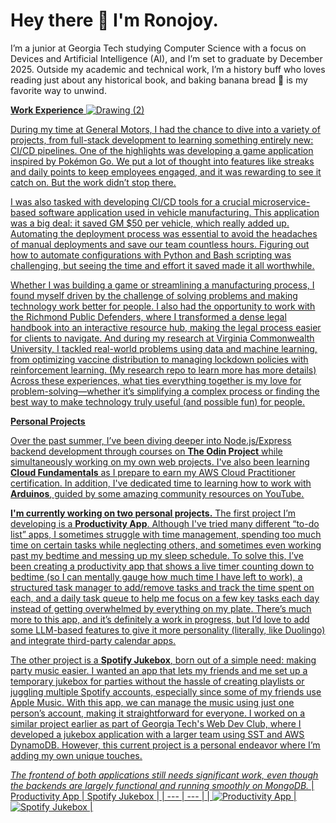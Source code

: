 # Hey there 👋 I'm Ronojoy.

I’m a junior at Georgia Tech studying Computer Science with a focus on Devices and Artificial Intelligence (AI), and I’m set to graduate by December 2025. Outside my academic and technical work, I’m a history buff who loves reading just about any historical book, and baking banana bread 🍞 is my favorite way to unwind.

<u>**Work Experience**<u>
![Drawing (2)](https://github.com/user-attachments/assets/9e44306b-f9ba-435c-a890-96aceb76ce11)



During my time at General Motors, I had the chance to dive into a variety of projects, from full-stack development to learning something entirely new: CI/CD pipelines. One of the highlights was developing a game application inspired by Pokémon Go. We put a lot of thought into features like streaks and daily points to keep employees engaged, and it was rewarding to see it catch on. But the work didn’t stop there.

I was also tasked with developing CI/CD tools for a crucial microservice-based software application used in vehicle manufacturing. This application was a big deal: it saved GM $50 per vehicle, which really added up. Automating the deployment process was essential to avoid the headaches of manual deployments and save our team countless hours. Figuring out how to automate configurations with Python and Bash scripting was challenging, but seeing the time and effort it saved made it all worthwhile.

Whether I was building a game or streamlining a manufacturing process, I found myself driven by the challenge of solving problems and making technology work better for people. I also had the opportunity to work with the Richmond Public Defenders, where I transformed a dense legal handbook into an interactive resource hub, making the legal process easier for clients to navigate. And during my research at Virginia Commonwealth University, I tackled real-world problems using data and machine learning, from optimizing vaccine distribution to managing lockdown policies with reinforcement learning. (My research repo [to learn more](https://github.com/ronojoyd/research-work) has more details) Across these experiences, what ties everything together is my love for problem-solving—whether it’s simplifying a complex process or finding the best way to make technology truly useful (and possible fun) for people.


<u>**Personal Projects**<u>

Over the past summer, I’ve been diving deeper into Node.js/Express backend development through courses on [**The Odin Project**](https://www.theodinproject.com/paths/full-stack-javascript/courses/nodejs) while simultaneously working on my own web projects. I've also been learning **Cloud Fundamentals** as I prepare to earn my AWS Cloud Practitioner certification. In addition, I've dedicated time to learning how to work with [**Arduinos**](https://github.com/ms-iot), guided by some amazing community resources on YouTube.

**I'm currently working on two personal projects.** The first project I’m developing is a [**Productivity App**](https://github.com/ronojoyd/productivity-app). Although I've tried many different “to-do list” apps, I sometimes struggle with time management, spending too much time on certain tasks while neglecting others, and sometimes even working past my bedtime and messing up my sleep schedule. To solve this, I’ve been creating a productivity app that shows a live timer counting down to bedtime (so I can mentally gauge how much time I have left to work), a structured task manager to add/remove tasks and track the time spent on each, and a daily task queue to help me focus on a few key tasks each day instead of getting overwhelmed by everything on my plate. There’s much more to this app, and it’s definitely a work in progress, but I’d love to add some LLM-based features to give it more personality (literally, like Duolingo) and integrate third-party calendar apps.

The other project is a [**Spotify Jukebox**](), born out of a simple need: making party music easier. I wanted an app that lets my friends and me set up a temporary jukebox for parties without the hassle of creating playlists or juggling multiple Spotify accounts, especially since some of my friends use Apple Music. With this app, we can manage the music using just one person’s account, making it straightforward for everyone. I worked on a similar project earlier as part of Georgia Tech's Web Dev Club, where I developed a jukebox application with a larger team using SST and AWS DynamoDB. However, this current project is a personal endeavor where I’m adding my own unique touches.

_The frontend of both applications still needs significant work, even though the backends are largely functional and running smoothly on MongoDB._
| Productivity App | Spotify Jukebox |
| --- | --- |
| ![Productivity App](https://github.com/user-attachments/assets/9cc5144f-40cb-4f07-a07f-47429f4ade05) | ![Spotify Jukebox](https://github.com/user-attachments/assets/2c6adde1-728d-473d-864e-af21a93b6639) |





<!--
**ronojoyd/ronojoyd** is a ✨ _special_ ✨ repository because its `README.md` (this file) appears on your GitHub profile.

Here are some ideas to get you started:

- 🔭 I’m currently working on ...
- 🌱 I’m currently learning ...
- 👯 I’m looking to collaborate on ...
- 🤔 I’m looking for help with ...
- 💬 Ask me about ...
- 📫 How to reach me: ...
- 😄 Pronouns: ...
- ⚡ Fun fact: ...
-->
